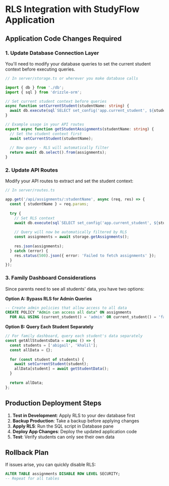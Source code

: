 # RLS Integration with StudyFlow Application

## Application Code Changes Required

### 1. Update Database Connection Layer

You'll need to modify your database queries to set the current student context before executing queries.

```typescript
// In server/storage.ts or wherever you make database calls

import { db } from './db';
import { sql } from 'drizzle-orm';

// Set current student context before queries
async function setCurrentStudent(studentName: string) {
  await db.execute(sql`SELECT set_config('app.current_student', ${studentName}, true)`);
}

// Example usage in your API routes
export async function getStudentAssignments(studentName: string) {
  // Set the student context first
  await setCurrentStudent(studentName);
  
  // Now query - RLS will automatically filter
  return await db.select().from(assignments);
}
```

### 2. Update API Routes

Modify your API routes to extract and set the student context:

```typescript
// In server/routes.ts

app.get('/api/assignments/:studentName', async (req, res) => {
  const { studentName } = req.params;
  
  try {
    // Set RLS context
    await db.execute(sql`SELECT set_config('app.current_student', ${studentName}, true)`);
    
    // Query will now be automatically filtered by RLS
    const assignments = await storage.getAssignments();
    
    res.json(assignments);
  } catch (error) {
    res.status(500).json({ error: 'Failed to fetch assignments' });
  }
});
```

### 3. Family Dashboard Considerations

Since parents need to see all students' data, you have two options:

**Option A: Bypass RLS for Admin Queries**
```sql
-- Create admin policies that allow access to all data
CREATE POLICY "Admin can access all data" ON assignments
  FOR ALL USING (current_student() = 'admin' OR current_student() = 'family');
```

**Option B: Query Each Student Separately**
```typescript
// For family dashboard, query each student's data separately
const getAllStudentsData = async () => {
  const students = ['abigail', 'khalil'];
  const allData = {};
  
  for (const student of students) {
    await setCurrentStudent(student);
    allData[student] = await getStudentData();
  }
  
  return allData;
};
```

## Production Deployment Steps

1. **Test in Development**: Apply RLS to your dev database first
2. **Backup Production**: Take a backup before applying changes
3. **Apply RLS**: Run the SQL script in Database pane
4. **Deploy App Changes**: Deploy the updated application code
5. **Test**: Verify students can only see their own data

## Rollback Plan

If issues arise, you can quickly disable RLS:

```sql
ALTER TABLE assignments DISABLE ROW LEVEL SECURITY;
-- Repeat for all tables
```